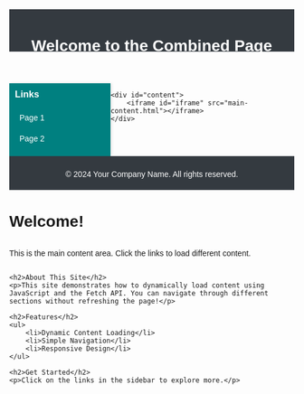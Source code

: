 <!DOCTYPE html>
<html lang="en">
<head>
    <meta charset="UTF-8">
    <meta name="viewport" content="width=device-width, initial-scale=1.0">
    <title>Combined Page</title>
    <style>
        body {
            display: flex;
            flex-direction: column;
            margin: 0;
            font-family: Arial, sans-serif;
        }
        header {
           height: 55px;
            background-color: #343a40; /* Dark header background */
            color: white; /* White text */
            padding: 10px;
            text-align: center;
        }
        main {
            display: flex;
            flex-grow: 1;
        }
        #sidebar {
            width: 200px;
            background-color: teal; /* Sidebar background color */
            color: white; /* Text color */
            padding: 10px;
            box-shadow: 2px 0 5px rgba(0, 0, 0, 0.1);
        }
        #sidebar h3 {
            margin-top: 0;
        }
        #content {
            flex-grow: 1;
            padding: 10px;
            background-color: #f8f9fa; /* Content background color */
        }
        a {
            display: block;
            margin: 5px 0;
            text-decoration: none;
            color: white; /* Link color */
            transition: background-color 0.3s;
            padding: 8px;
            border-radius: 4px; /* Rounded corners */
        }
        a:hover {
            background-color: #0056b3; /* Darker blue on hover */
        }
        footer {
            height: 40px;
            background-color: #343a40; /* Dark footer background */
            color: white; /* White text */
            text-align: center;
            padding: 10px;
        }
        iframe {
            width: 100%;
            height: calc(100vh - 200px); /* Full height minus header and footer */
            border: none;
        }
    </style>
</head>
<body>

<header>
    <h1>Welcome to the Combined Page</h1>
</header>

<main>
    <div id="sidebar">
        <h3>Links</h3>
        <a href="#" onclick="loadPage('page1.html'); return false;">Page 1</a>
        <a href="#" onclick="loadPage('page2.html'); return false;">Page 2</a>
    </div>

    <div id="content">
        <iframe id="iframe" src="main-content.html"></iframe>
    </div>
</main>

<footer>
    <p>&copy; 2024 Your Company Name. All rights reserved.</p>
</footer>

<script>
    function loadPage(page) {
        document.getElementById('iframe').src = page;
    }

    // Load main content by default when the page loads
    window.onload = function() {
        loadPage('main-content.html'); // Replace 'main-content.html' with the path to your default content
    };
</script>

</body>
</html>





<!DOCTYPE html>
<html lang="en">
<head>
    <meta charset="UTF-8">
    <meta name="viewport" content="width=device-width, initial-scale=1.0">
    <title>Main Content</title>
</head>
<body>
    <h1>Welcome!</h1>
    <p>This is the main content area. Click the links to load different content.</p>
    
    <h2>About This Site</h2>
    <p>This site demonstrates how to dynamically load content using JavaScript and the Fetch API. You can navigate through different sections without refreshing the page!</p>
    
    <h2>Features</h2>
    <ul>
        <li>Dynamic Content Loading</li>
        <li>Simple Navigation</li>
        <li>Responsive Design</li>
    </ul>
    
    <h2>Get Started</h2>
    <p>Click on the links in the sidebar to explore more.</p>
</body>
</html>

